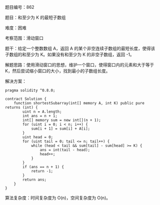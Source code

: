 题目编号：862

题目：和至少为 K 的最短子数组

难度：困难

考察范围：滑动窗口

题干：给定一个整数数组 A，返回 A 的某个非空连续子数组的最短长度，使得该子数组的和至少为 K。如果没有和至少为 K 的非空子数组，返回 -1。

解题思路：使用滑动窗口的思想，维护一个窗口，使得窗口内的元素和大于等于 K，然后尝试缩小窗口的大小，找到最小的子数组长度。

解决方案：

```solidity
pragma solidity ^0.8.0;

contract Solution {
    function shortestSubarray(int[] memory A, int K) public pure returns (int) {
        uint n = A.length;
        int ans = n + 1;
        int[] memory sum = new int[](n + 1);
        for (uint i = 0; i < n; i++) {
            sum[i + 1] = sum[i] + A[i];
        }
        uint head = 0;
        for (uint tail = 0; tail <= n; tail++) {
            while (head < tail && sum[tail] - sum[head] >= K) {
                ans = int(tail - head);
                head++;
            }
        }
        if (ans == n + 1) {
            return -1;
        }
        return ans;
    }
}
```

算法复杂度：时间复杂度为 O(n)，空间复杂度为 O(n)。
